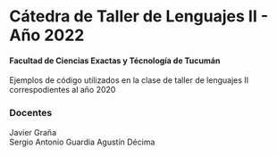 # Cátedra de Taller de Lenguajes II - Año 2022 
#### Facultad de Ciencias Exactas y Técnología de Tucumán ####  
 
  
Ejemplos de código utilizados en la clase de taller de lenguajes II correspodientes al año 2020
### Docentes 
Javier Graña   
Sergio Antonio Guardia
Agustín Décima 
